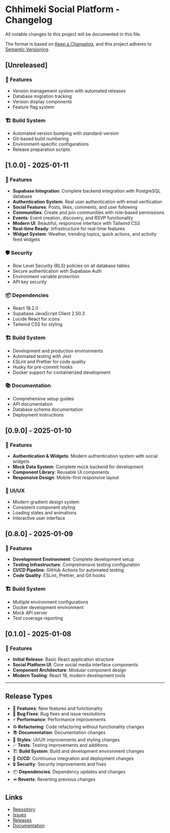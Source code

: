 # Chhimeki Social Platform - Changelog

All notable changes to this project will be documented in this file.

The format is based on [Keep a Changelog](https://keepachangelog.com/en/1.0.0/),
and this project adheres to [Semantic Versioning](https://semver.org/spec/v2.0.0.html).

## [Unreleased]

### 🚀 Features
- Version management system with automated releases
- Database migration tracking
- Version display components
- Feature flag system

### 🏗️ Build System
- Automated version bumping with standard-version
- Git-based build numbering
- Environment-specific configurations
- Release preparation scripts

## [1.0.0] - 2025-01-11

### 🚀 Features
- **Supabase Integration**: Complete backend integration with PostgreSQL database
- **Authentication System**: Real user authentication with email verification
- **Social Features**: Posts, likes, comments, and user following
- **Communities**: Create and join communities with role-based permissions
- **Events**: Event creation, discovery, and RSVP functionality
- **Modern UI**: Beautiful, responsive interface with Tailwind CSS
- **Real-time Ready**: Infrastructure for real-time features
- **Widget System**: Weather, trending topics, quick actions, and activity feed widgets

### 🛡️ Security
- Row Level Security (RLS) policies on all database tables
- Secure authentication with Supabase Auth
- Environment variable protection
- API key security

### 📦 Dependencies
- React 18.2.0
- Supabase JavaScript Client 2.50.3
- Lucide React for icons
- Tailwind CSS for styling

### 🏗️ Build System
- Development and production environments
- Automated testing with Jest
- ESLint and Prettier for code quality
- Husky for pre-commit hooks
- Docker support for containerized development

### 📚 Documentation
- Comprehensive setup guides
- API documentation
- Database schema documentation
- Deployment instructions

## [0.9.0] - 2025-01-10

### 🚀 Features
- **Authentication & Widgets**: Modern authentication system with social widgets
- **Mock Data System**: Complete mock backend for development
- **Component Library**: Reusable UI components
- **Responsive Design**: Mobile-first responsive layout

### 🎨 UI/UX
- Modern gradient design system
- Consistent component styling
- Loading states and animations
- Interactive user interface

## [0.8.0] - 2025-01-09

### 🚀 Features
- **Development Environment**: Complete development setup
- **Testing Infrastructure**: Comprehensive testing configuration
- **CI/CD Pipeline**: GitHub Actions for automated testing
- **Code Quality**: ESLint, Prettier, and Git hooks

### 🏗️ Build System
- Multiple environment configurations
- Docker development environment
- Mock API server
- Test coverage reporting

## [0.1.0] - 2025-01-08

### 🚀 Features
- **Initial Release**: Basic React application structure
- **Social Platform UI**: Core social media interface components
- **Component Architecture**: Modular component design
- **Modern Tooling**: React 18, modern development tools

---

## Release Types

- 🚀 **Features**: New features and functionality
- 🐛 **Bug Fixes**: Bug fixes and issue resolutions
- ⚡ **Performance**: Performance improvements
- ♻️ **Refactoring**: Code refactoring without functionality changes
- 📚 **Documentation**: Documentation changes
- 💄 **Styles**: UI/UX improvements and styling changes
- ✅ **Tests**: Testing improvements and additions
- 🏗️ **Build System**: Build and development environment changes
- 👷 **CI/CD**: Continuous integration and deployment changes
- 🔒 **Security**: Security improvements and fixes
- 📦 **Dependencies**: Dependency updates and changes
- ⏪ **Reverts**: Reverting previous changes

## Links

- [Repository](https://github.com/your-org/chhimeki-social-platform)
- [Issues](https://github.com/your-org/chhimeki-social-platform/issues)
- [Releases](https://github.com/your-org/chhimeki-social-platform/releases)
- [Documentation](https://github.com/your-org/chhimeki-social-platform/docs)